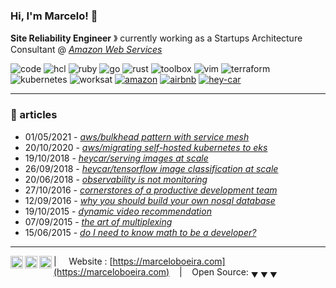 ### Hi, I'm Marcelo! 🐙

**Site Reliability Engineer** &#12299; currently working as a Startups Architecture Consultant @ _[Amazon Web Services](https://aws.amazon.com)_


![code](https://img.shields.io/static/v1?label=&message=code:&color=555&style=flat-square)
![hcl](https://img.shields.io/static/v1?logo=terraform&label=&message=hcl&color=111&logoColor=AAA&style=flat-square)
![ruby](https://img.shields.io/static/v1?logo=ruby&label=&message=ruby&color=111&logoColor=AAA&style=flat-square)
![go](https://img.shields.io/static/v1?logo=go&label=&message=golang&color=111&logoColor=AAA&style=flat-square)
![rust](https://img.shields.io/static/v1?logo=rust&label=&message=rust&color=111&logoColor=AAA&style=flat-square)
![toolbox](https://img.shields.io/static/v1?label=&message=toolbox:&color=555&style=flat-square)
![vim](https://img.shields.io/static/v1?logo=vim&label=&message=vim&color=111&logoColor=AAA&style=flat-square)
![terraform](https://img.shields.io/static/v1?logo=terraform&label=&message=terraform&color=111&logoColor=AAA&style=flat-square)
![kubernetes](https://img.shields.io/static/v1?logo=kubernetes&label=&message=kubernetes&color=111&logoColor=AAA&style=flat-square)
![worksat](https://img.shields.io/static/v1?label=&message=work:&color=555&style=flat-square)
[![amazon](https://img.shields.io/static/v1?logo=amazon&label=&message=aws&color=111&style=flat-square)](https://aws.amazon.com)
[![airbnb](https://img.shields.io/static/v1?logo=airbnb&label=&message=airbnb&color=111&style=flat-square)](https://airbnb.com)
[![hey-car](https://img.shields.io/static/v1?logo=-&label=&message=startups&color=111&style=flat-square)](https://hey.car)

----

### 📰 articles

* 01/05/2021 - [_aws/bulkhead pattern with service mesh_](https://amzn.to/3cBrkRt)
* 20/10/2020 - [_aws/migrating self-hosted kubernetes to eks_](https://bit.ly/KOPS2EKS)
* 19/10/2018 - [_heycar/serving images at scale_](https://bit.ly/35sM9ut)
* 26/09/2018 - [_heycar/tensorflow image classification at scale_](https://bit.ly/3cEpD5D)
* 20/06/2018 - [_observability is not monitoring_](https://bit.ly/35c7Aj4)
* 27/10/2016 - [_cornerstores of a productive development team_](https://bit.ly/3xcjeq0)
* 12/09/2016 - [_why you should build your own nosql database_](https://bit.ly/3wvWvVW)
* 19/10/2015 - [_dynamic video recommendation_](https://bit.ly/2TsbNfK)
* 07/09/2015 - [_the art of multiplexing_](https://bit.ly/3pTVkNS)
* 15/06/2015 - [_do I need to know math to be a developer?_](https://bit.ly/3wkGQbY)

----

<a href="https://linkedin.com/in/marceloboeira">
  <img align="left" alt="Marcelo's LinkedIn" width="20px" src="https://cdn.jsdelivr.net/npm/simple-icons@v3/icons/linkedin.svg" />
</a>
<a href="https://www.instagram.com/marceloboeira_/">
  <img align="left" alt="Marcelos's Instagram" width="20px" src="https://cdn.jsdelivr.net/npm/simple-icons@v3/icons/instagram.svg" />
</a>
<a href="https://medium.com/@marceloboeira">
  <img align="left" alt="Marcelos's Medium" width="20px" src="https://cdn.jsdelivr.net/npm/simple-icons@v3/icons/medium.svg" />
</a>

| &nbsp;&nbsp;&nbsp; Website : [https://marceloboeira.com](https://marceloboeira.com) &nbsp;&nbsp;&nbsp;|&nbsp;&nbsp;&nbsp; Open Source: <sub>&#9660; &#9660; &#9660;</sub>
